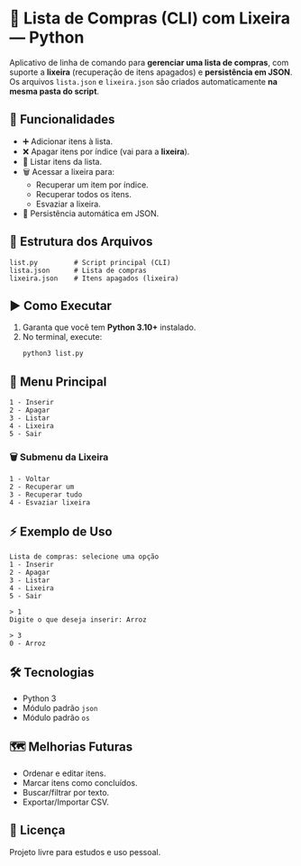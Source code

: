 # 🛒 Lista de Compras (CLI) com Lixeira — Python

Aplicativo de linha de comando para **gerenciar uma lista de compras**, com suporte a **lixeira** (recuperação de itens apagados) e **persistência em JSON**.  
Os arquivos `lista.json` e `lixeira.json` são criados automaticamente **na mesma pasta do script**.

## 🚀 Funcionalidades
- ➕ Adicionar itens à lista.  
- ❌ Apagar itens por índice (vai para a **lixeira**).  
- 📜 Listar itens da lista.  
- 🗑️ Acessar a lixeira para:  
  - Recuperar um item por índice.  
  - Recuperar todos os itens.  
  - Esvaziar a lixeira.  
- 💾 Persistência automática em JSON.  

## 📂 Estrutura dos Arquivos
```
list.py         # Script principal (CLI)
lista.json      # Lista de compras
lixeira.json    # Itens apagados (lixeira)
```

## ▶️ Como Executar
1. Garanta que você tem **Python 3.10+** instalado.  
2. No terminal, execute:
   ```bash
   python3 list.py
   ```

## 🧭 Menu Principal
```
1 - Inserir
2 - Apagar
3 - Listar
4 - Lixeira
5 - Sair
```

### 🗑️ Submenu da Lixeira
```
1 - Voltar
2 - Recuperar um
3 - Recuperar tudo
4 - Esvaziar lixeira
```

## ⚡ Exemplo de Uso
```
Lista de compras: selecione uma opção
1 - Inserir
2 - Apagar
3 - Listar
4 - Lixeira
5 - Sair

> 1
Digite o que deseja inserir: Arroz

> 3
0 - Arroz
```

## 🛠️ Tecnologias
- Python 3  
- Módulo padrão `json`  
- Módulo padrão `os`  

## 🗺️ Melhorias Futuras
- Ordenar e editar itens.  
- Marcar itens como concluídos.  
- Buscar/filtrar por texto.  
- Exportar/Importar CSV.  

## 📄 Licença
Projeto livre para estudos e uso pessoal.

